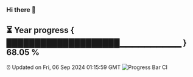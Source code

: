 ### Hi there 👋
⏳ Year progress { ████████████████████▁▁▁▁▁▁▁▁▁▁ } 68.05 %
---
⏰ Updated on Fri, 06 Sep 2024 01:15:59 GMT
![Progress Bar CI](https://github.com/liununu/liununu/workflows/Progress%20Bar%20CI/badge.svg)
